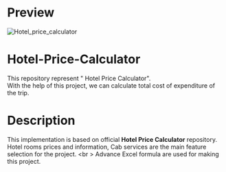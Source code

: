# Preview
![Hotel_price_calculator](https://user-images.githubusercontent.com/110352976/193507304-de4d3011-f341-4296-bf8c-adcbf840719d.png)





# Hotel-Price-Calculator
This repository represent " Hotel Price Calculator". <br />
With the help of this project, we can calculate total cost of expenditure of the trip.

# Description
This implementation is based on official **Hotel Price Calculator** repository. <br />
Hotel rooms prices and information, Cab services are the main feature selection for the project. <br \>
Advance Excel formula are used for making this project.
